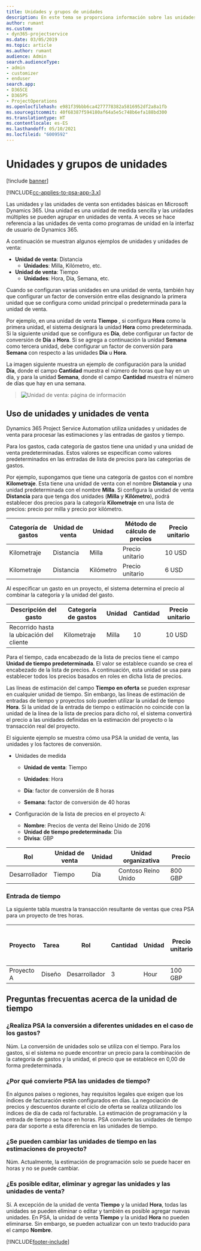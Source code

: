 ```yaml
---
title: Unidades y grupos de unidades
description: En este tema se proporciona información sobre las unidades y las unidades de venta.
author: rumant
ms.custom:
- dyn365-projectservice
ms.date: 03/05/2019
ms.topic: article
ms.author: rumant
audience: Admin
search.audienceType:
- admin
- customizer
- enduser
search.app:
- D365CE
- D365PS
- ProjectOperations
ms.openlocfilehash: e981f39bbb6ca4277778382a5816952df2a8a1fb
ms.sourcegitcommit: 40f68387f594180af64a5e5c748b6efa188bd300
ms.translationtype: HT
ms.contentlocale: es-ES
ms.lasthandoff: 05/10/2021
ms.locfileid: "6009592"
---
```

# <a name="unit-groups-and-units"></a>Unidades y grupos de unidades

[!include [banner](../includes/psa-now-project-operations.md)]

[!INCLUDE[cc-applies-to-psa-app-3.x](../includes/cc-applies-to-psa-app-3x.md)]

Las unidades y las unidades de venta son entidades básicas en Microsoft Dynamics 365. Una unidad es una unidad de medida sencilla y las unidades múltiples se pueden agrupar en unidades de venta. A veces se hace referencia a las unidades de venta como programas de unidad en la interfaz de usuario de Dynamics 365. 

A continuación se muestran algunos ejemplos de unidades y unidades de venta:
 
- **Unidad de venta**: Distancia 
    - **Unidades**: Milla, Kilómetro, etc.
- **Unidad de venta**: Tiempo
    - **Unidades**: Hora, Día, Semana, etc. 

Cuando se configuran varias unidades en una unidad de venta, también hay que configurar un factor de conversión entre ellas designando la primera unidad que se configura como unidad principal o predeterminada para la unidad de venta. 

Por ejemplo, en una unidad de venta **Tiempo** , si configura **Hora** como la primera unidad, el sistema designará la unidad **Hora** como predeterminada. Si la siguiente unidad que se configura es **Día**, debe configurar un factor de conversión de **Día** a **Hora**. Si se agrega a continuación la unidad **Semana** como tercera unidad, debe configurar un factor de conversión para **Semana** con respecto a las unidades **Día** u **Hora**. 

La imagen siguiente muestra un ejemplo de configuración para la unidad **Día**, donde el campo **Cantidad** muestra el número de horas que hay en un día, y para la unidad **Semana**, donde el campo **Cantidad** muestra el número de días que hay en una semana.

> ![Unidad de venta: página de información](media/advanced-2.png)

## <a name="using-units-and-unit-groups"></a>Uso de unidades y unidades de venta

Dynamics 365 Project Service Automation utiliza unidades y unidades de venta para procesar las estimaciones y las entradas de gastos y tiempo. 

Para los gastos, cada categoría de gastos tiene una unidad y una unidad de venta predeterminadas. Estos valores se especifican como valores predeterminados en las entradas de lista de precios para las categorías de gastos. 

Por ejemplo, supongamos que tiene una categoría de gastos con el nombre **Kilometraje**. Esta tiene una unidad de venta con el nombre **Distancia** y una unidad predeterminada con el nombre **Milla**. Si configura la unidad de venta **Distancia** para que tenga dos unidades (**Milla** y **Kilómetro**), podrá establecer dos precios para la categoría **Kilometraje** en una lista de precios: precio por milla y precio por kilómetro.

| Categoría de gastos  | Unidad de venta  | Unidad      | Método de cálculo de precios  | Precio unitario  |
|-------------------|---------------|-----------|-------------------|-------------------|
| Kilometraje           | Distancia      | Milla      | Precio unitario    | 10 USD            |
| Kilometraje           | Distancia      | Kilómetro | Precio unitario    |  6 USD            |

Al especificar un gasto en un proyecto, el sistema determina el precio al combinar la categoría y la unidad del gasto. 

| Descripción del gasto        | Categoría de gastos  | Unidad  | Cantidad  | Precio unitario   |
|----------------------------|---------------------|-------|-----------|----------------|
| Recorrido hasta la ubicación del cliente | Kilometraje             | Milla  | 10        | 10 USD         |

Para el tiempo, cada encabezado de la lista de precios tiene el campo **Unidad de tiempo predeterminada**. El valor se establece cuando se crea el encabezado de la lista de precios. A continuación, esta unidad se usa para establecer todos los precios basados en roles en dicha lista de precios.

Las líneas de estimación del campo **Tiempo en oferta** se pueden expresar en cualquier unidad de tiempo. Sin embargo, las líneas de estimación de entradas de tiempo y proyectos solo pueden utilizar la unidad de tiempo **Hora**. Si la unidad de la entrada de tiempo o estimación no coincide con la unidad de la línea de la lista de precios para dicho rol, el sistema convertirá el precio a las unidades definidas en la estimación del proyecto o la transacción real del proyecto.

El siguiente ejemplo se muestra cómo usa PSA la unidad de venta, las unidades y los factores de conversión.
- Unidades de medida

   - **Unidad de venta**: Tiempo 
   - **Unidades**: Hora 
    
    - **Día**: factor de conversión de 8 horas       
    - **Semana**: factor de conversión de 40 horas  
        
- Configuración de la lista de precios en el proyecto A:

    - **Nombre**: Precios de venta del Reino Unido de 2016 
    - **Unidad de tiempo predeterminada**: Día 
    - **Divisa**: GBP

| Rol      | Unidad de venta | Unidad | Unidad organizativa | Precio   |
|-----------|------------|------|---------------------|---------|
| Desarrollador | Tiempo       | Día  | Contoso Reino Unido          | 800 GBP |

### <a name="time-entry"></a>Entrada de tiempo

La siguiente tabla muestra la transacción resultante de ventas que crea PSA para un proyecto de tres horas.


| Proyecto   | Tarea    | Rol      | Cantidad | Unidad  | Precio unitario | Importe de ventas sin facturar |
|-----------|---------|-----------|----------|-------|------------|-----------------------|
| Proyecto A | Diseño  | Desarrollador | 3        | Hour  | 100 GBP    | 300 GBP               |

## <a name="time-unit-faq"></a>Preguntas frecuentas acerca de la unidad de tiempo

### <a name="does-psa-convert-to-different-units-in-the-case-of-expenses"></a>¿Realiza PSA la conversión a diferentes unidades en el caso de los gastos?
Núm. La conversión de unidades solo se utiliza con el tiempo. Para los gastos, si el sistema no puede encontrar un precio para la combinación de la categoría de gastos y la unidad, el precio que se establece en 0,00 de forma predeterminada.

### <a name="why-does-psa-convert-time-units"></a>¿Por qué convierte PSA las unidades de tiempo?
En algunos países o regiones, hay requisitos legales que exigen que los índices de facturación estén configurados en días. La negociación de precios y descuentos durante el ciclo de oferta se realiza utilizando los índices de día de cada rol facturable. La estimación de programación y la entrada de tiempo se hace en horas. PSA convierte las unidades de tiempo para dar soporte a esta diferencia en las unidades de tiempo.

### <a name="can-time-units-be-changed-on-project-estimates"></a>¿Se pueden cambiar las unidades de tiempo en las estimaciones de proyecto?
Núm. Actualmente, la estimación de programación solo se puede hacer en horas y no se puede cambiar.

### <a name="can-units-and-unit-groups-be-edited-deleted-and-added"></a>¿Es posible editar, eliminar y agregar las unidades y las unidades de venta?
Sí. A excepción de la unidad de venta **Tiempo** y la unidad **Hora**, todas las unidades se pueden eliminar o editar y también es posible agregar nuevas unidades. En PSA, la unidad de venta **Tiempo** y la unidad **Hora** no pueden eliminarse. Sin embargo, se pueden actualizar con un texto traducido para el campo **Nombre**.


[!INCLUDE[footer-include](../includes/footer-banner.md)]